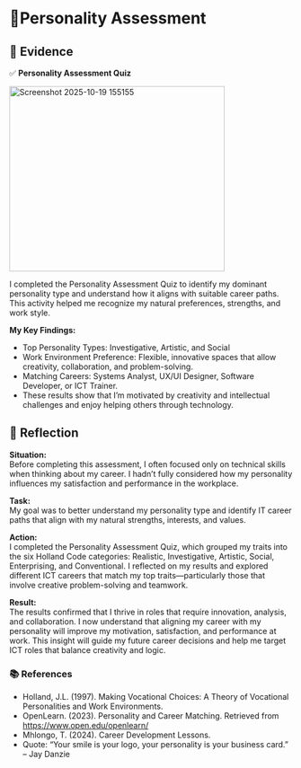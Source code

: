 # 🧩Personality Assessment 

## 📄 Evidence 

✅ **Personality Assessment Quiz** 

<img width="383" height="330" alt="Screenshot 2025-10-19 155155" src="https://github.com/user-attachments/assets/97196642-fe3f-4921-b299-39edcbc4e98b" />


I completed the Personality Assessment Quiz to identify my dominant personality type and understand how it aligns with suitable career paths. This activity helped me recognize my natural preferences, strengths, and work style. 

**My Key Findings:**
- Top Personality Types: Investigative, Artistic, and Social 
- Work Environment Preference: Flexible, innovative spaces that allow creativity, collaboration, and problem-solving. 
- Matching Careers: Systems Analyst, UX/UI Designer, Software Developer, or ICT Trainer. 
- These results show that I’m motivated by creativity and intellectual challenges and enjoy helping others through technology. 

## 💬 Reflection  

**Situation:**  
Before completing this assessment, I often focused only on technical skills when thinking about my career. I hadn’t fully considered how my personality influences my satisfaction and performance in the workplace. 

**Task:**   
My goal was to better understand my personality type and identify IT career paths that align with my natural strengths, interests, and values. 

**Action:**   
I completed the Personality Assessment Quiz, which grouped my traits into the six Holland Code categories: Realistic, Investigative, Artistic, Social, Enterprising, and Conventional.
I reflected on my results and explored different ICT careers that match my top traits—particularly those that involve creative problem-solving and teamwork. 

**Result:**   
The results confirmed that I thrive in roles that require innovation, analysis, and collaboration. I now understand that aligning my career with my personality will improve my motivation, satisfaction, and performance at work.
This insight will guide my future career decisions and help me target ICT roles that balance creativity and logic. 

### 📚 References  

- Holland, J.L. (1997). Making Vocational Choices: A Theory of Vocational Personalities and Work Environments. 
- OpenLearn. (2023). Personality and Career Matching. Retrieved from https://www.open.edu/openlearn/ 
- Mhlongo, T. (2024). Career Development Lessons. 
- Quote: “Your smile is your logo, your personality is your business card.” – Jay Danzie 
